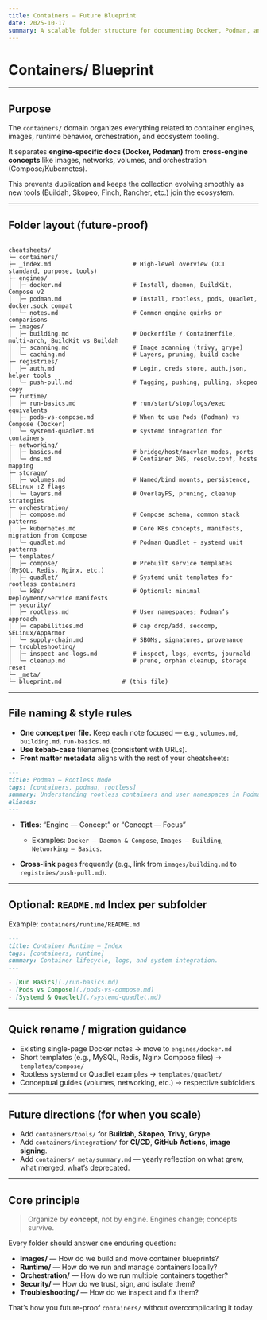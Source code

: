 ```yaml
---
title: Containers — Future Blueprint
date: 2025-10-17
summary: A scalable folder structure for documenting Docker, Podman, and container ecosystem notes — balancing conceptual overviews, commands, templates, and orchestration.
---
```


# Containers/ Blueprint

---

## Purpose

The `containers/` domain organizes everything related to container engines, images, runtime behavior, orchestration, and ecosystem tooling.

It separates **engine-specific docs (Docker, Podman)** from **cross-engine concepts** like images, networks, volumes, and orchestration (Compose/Kubernetes).

This prevents duplication and keeps the collection evolving smoothly as new tools (Buildah, Skopeo, Finch, Rancher, etc.) join the ecosystem.

---

## Folder layout (future-proof)

```

cheatsheets/
└─ containers/
├─ _index.md                       # High-level overview (OCI standard, purpose, tools)
├─ engines/
│  ├─ docker.md                    # Install, daemon, BuildKit, Compose v2
│  ├─ podman.md                    # Install, rootless, pods, Quadlet, docker.sock compat
│  └─ notes.md                     # Common engine quirks or comparisons
├─ images/
│  ├─ building.md                  # Dockerfile / Containerfile, multi-arch, BuildKit vs Buildah
│  ├─ scanning.md                  # Image scanning (trivy, grype)
│  └─ caching.md                   # Layers, pruning, build cache
├─ registries/
│  ├─ auth.md                      # Login, creds store, auth.json, helper tools
│  └─ push-pull.md                 # Tagging, pushing, pulling, skopeo copy
├─ runtime/
│  ├─ run-basics.md                # run/start/stop/logs/exec equivalents
│  ├─ pods-vs-compose.md           # When to use Pods (Podman) vs Compose (Docker)
│  └─ systemd-quadlet.md           # systemd integration for containers
├─ networking/
│  ├─ basics.md                    # bridge/host/macvlan modes, ports
│  └─ dns.md                       # Container DNS, resolv.conf, hosts mapping
├─ storage/
│  ├─ volumes.md                   # Named/bind mounts, persistence, SELinux :Z flags
│  └─ layers.md                    # OverlayFS, pruning, cleanup strategies
├─ orchestration/
│  ├─ compose.md                   # Compose schema, common stack patterns
│  ├─ kubernetes.md                # Core K8s concepts, manifests, migration from Compose
│  └─ quadlet.md                   # Podman Quadlet + systemd unit patterns
├─ templates/
│  ├─ compose/                     # Prebuilt service templates (MySQL, Redis, Nginx, etc.)
│  ├─ quadlet/                     # Systemd unit templates for rootless containers
│  └─ k8s/                         # Optional: minimal Deployment/Service manifests
├─ security/
│  ├─ rootless.md                  # User namespaces; Podman’s approach
│  ├─ capabilities.md              # cap drop/add, seccomp, SELinux/AppArmor
│  └─ supply-chain.md              # SBOMs, signatures, provenance
├─ troubleshooting/
│  ├─ inspect-and-logs.md          # inspect, logs, events, journald
│  └─ cleanup.md                   # prune, orphan cleanup, storage reset
└─ _meta/
└─ blueprint.md                 # (this file)

````

---

## File naming & style rules

- **One concept per file.**
  Keep each note focused — e.g., `volumes.md`, `building.md`, `run-basics.md`.
- **Use kebab-case** filenames (consistent with URLs).
- **Front matter metadata** aligns with the rest of your cheatsheets:

```md
---
title: Podman — Rootless Mode
tags: [containers, podman, rootless]
summary: Understanding rootless containers and user namespaces in Podman.
aliases:
---
```

* **Titles**: “Engine — Concept” or “Concept — Focus”

  * Examples: `Docker — Daemon & Compose`, `Images — Building`, `Networking — Basics`.
* **Cross-link** pages frequently (e.g., link from `images/building.md` to `registries/push-pull.md`).

---

## Optional: `README.md` Index per subfolder

Example: `containers/runtime/README.md`

```md
---
title: Container Runtime — Index
tags: [containers, runtime]
summary: Container lifecycle, logs, and system integration.
---

- [Run Basics](./run-basics.md)
- [Pods vs Compose](./pods-vs-compose.md)
- [Systemd & Quadlet](./systemd-quadlet.md)
```

---

## Quick rename / migration guidance

* Existing single-page Docker notes → move to `engines/docker.md`
* Short templates (e.g., MySQL, Redis, Nginx Compose files) → `templates/compose/`
* Rootless systemd or Quadlet examples → `templates/quadlet/`
* Conceptual guides (volumes, networking, etc.) → respective subfolders

---

## Future directions (for when you scale)

* Add `containers/tools/` for **Buildah**, **Skopeo**, **Trivy**, **Grype**.
* Add `containers/integration/` for **CI/CD**, **GitHub Actions**, **image signing**.
* Add `containers/_meta/summary.md` — yearly reflection on what grew, what merged, what’s deprecated.

---

## Core principle

> Organize by **concept**, not by engine.
> Engines change; concepts survive.

Every folder should answer one enduring question:

* **Images/** — How do we build and move container blueprints?
* **Runtime/** — How do we run and manage containers locally?
* **Orchestration/** — How do we run multiple containers together?
* **Security/** — How do we trust, sign, and isolate them?
* **Troubleshooting/** — How do we inspect and fix them?

That’s how you future-proof `containers/` without overcomplicating it today.

